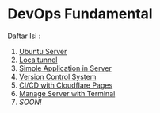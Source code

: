# DevOps Fundamental

Daftar Isi :
  1. [Ubuntu Server](https://github.com/todikun/dev-ops/tree/main/ubuntu-server)
  2. [Localtunnel](https://github.com/todikun/dev-ops/tree/main/localtunnel)
  3. [Simple Application in Server](https://github.com/todikun/dev-ops/tree/main/application-in-server)
  4. [Version Control System](https://github.com/todikun/dev-ops/tree/main/vcs-basic)
  5. [CI/CD with Cloudflare Pages](https://github.com/todikun/dev-ops/tree/main/cicd-with-cloudflare)
  6. [Manage Server with Terminal](https://github.com/todikun/dev-ops/tree/main/manage-server-with-terminal)
  7. *SOON!*
